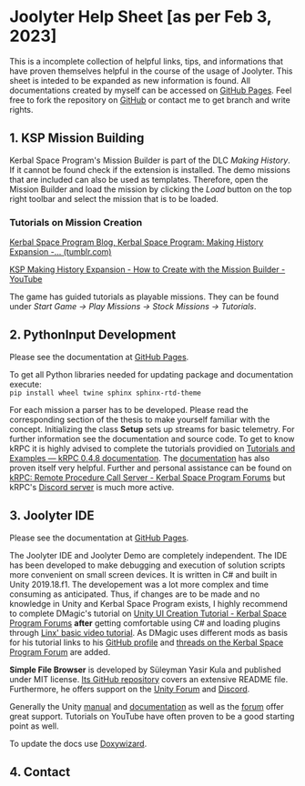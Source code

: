 # Joolyter Help Sheet [as per Feb 3, 2023]
This is a incomplete collection of helpful links, tips, and informations that have proven themselves helpful in the course of the usage of Joolyter. This sheet is inteded to be expanded as new information is found.
All documentations created by myself can be accessed on [GitHub Pages](https://joolyter.github.io/paul-thesis/).
Feel free to fork the repository on [GitHub](https://github.com/Joolyter/paul-thesis) or contact me to get branch and write rights.

## 1. KSP Mission Building
Kerbal Space Program's Mission Builder is part of the DLC *Making History*. If it cannot be found check if the extension is installed.
The demo missions that are included can also be used as templates. Therefore, open the Mission Builder and load the mission by clicking the *Load* button on the top right toolbar and select the mission that is to be loaded.

### Tutorials on Mission Creation
[Kerbal Space Program Blog, Kerbal Space Program: Making History Expansion -... (tumblr.com)](https://kerbaldevteam.tumblr.com/post/171138611984/kerbal-space-program-making-history-expansion)

[KSP Making History Expansion - How to Create with the Mission Builder - YouTube](https://www.youtube.com/watch?v=xyR0iNr-Uug)

The game has guided tutorials as playable missions. They can be found under *Start Game  ->  Play Missions  ->  Stock Missions  ->  Tutorials*.

## 2. PythonInput Development
Please see the documentation  at [GitHub Pages](https://joolyter.github.io/paul-thesis/PythonInput/docs/_build/html/index.html).

To get all Python libraries needed for updating package and documentation execute: \
```pip install wheel twine sphinx sphinx-rtd-theme```

For each mission a parser has to be developed. Please read the corresponding section of the thesis to make yourself familiar with the concept.
Initializing the class **Setup** sets up streams for basic telemetry. For further information see the documentation and source code. 
To get to know kRPC it is highly advised to complete the tutorials providied on [Tutorials and Examples — kRPC 0.4.8 documentation](https://krpc.github.io/krpc/tutorials.html).
The [documentation](https://krpc.github.io/krpc/python.html) has also proven itself very helpful.
Further and personal assistance can be found on [kRPC: Remote Procedure Call Server  - Kerbal Space Program Forums](https://forum.kerbalspaceprogram.com/index.php?/topic/130742-15x-to-122-krpc-control-the-game-using-c-c-java-lua-python-ruby-haskell-c-arduino-v048-28th-october-2018/) but kRPC's [Discord server](https://discord.gg/c8c36UM) is much more active.

## 3. Joolyter IDE
Please see the documentation at [GitHub Pages](https://joolyter.github.io/paul-thesis/IDE/docs/html/index.html).

The Joolyter IDE and Joolyter Demo are completely independent. The IDE has been developed to make debugging and execution of solution scripts more convenient on small screen devices. It is written in C# and built in Unity 2019.18.f1.
The developement was a lot more complex and time consuming as anticipated. Thus, if changes are to be made and no knowledge in Unity and Kerbal Space Program exists, I highly recommend to complete DMagic's tutorial on [Unity UI Creation Tutorial - Kerbal Space Program Forums](https://forum.kerbalspaceprogram.com/index.php?/topic/151354-unity-ui-creation-tutorial/) **after** getting comfortable using C# and loading plugins through [Linx' basic video tutorial](https://www.youtube.com/watch?v=i0I7MhOM7mg).
As DMagic uses different mods as basis for his tutorial links to his [GitHub profile](https://github.com/DMagic1) and [threads on the Kerbal Space Program Forum](https://forum.kerbalspaceprogram.com/index.php?/profile/57416-dmagic/content/&type=forums_topic&change_section=1) are added.

**Simple File Browser** is developed by Süleyman Yasir Kula and published under MIT license. [Its GitHub repository](https://github.com/yasirkula/UnitySimpleFileBrowser) covers an extensive README file. Furthermore, he offers support on the [Unity Forum](https://forum.unity.com/threads/simple-file-browser-open-source.441908/) and [Discord](https://discord.gg/UJJt549AaV).

Generally the Unity [manual](https://docs.unity3d.com/2019.4/Documentation/Manual/index.html) and [documentation](https://docs.unity3d.com/2019.4/Documentation/ScriptReference/index.html) as well as the [forum](https://forum.unity.com/) offer great support. Tutorials on YouTube have often proven to be a good starting point as well.

To update the docs use [Doxywizard](https://doxygen.nl/manual/doxywizard_usage.html).

## 4. Contact
